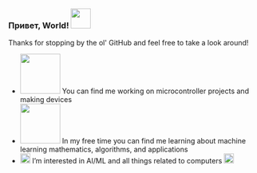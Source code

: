 ### Привет, World! <img src="https://github.com/greentextterminal/greentextterminal/assets/68518334/29873d3b-cf8e-4c6d-ae1a-f91398bff46c" width="40">
Thanks for stopping by the ol' GitHub and feel free to take a look around! <br>

- <img src="https://github.com/greentextterminal/greentextterminal/assets/68518334/555d423d-715c-4214-b1f2-77e5aebde69d" width="80"> You can find me working on microcontroller projects and making devices
- <img src="https://github.com/greentextterminal/greentextterminal/assets/68518334/a66adccc-98ba-428c-90cd-e84e30f8d736" width="80"> In my free time you can find me learning about machine learning mathematics, algorithms, and applications
- <img src="https://github.com/greentextterminal/greentextterminal/assets/68518334/b966f15d-45a0-4f94-a00a-a547fd5d8fc0" width="20"> I’m interested in AI/ML and all things related to computers <img src="https://github.com/greentextterminal/greentextterminal/assets/68518334/b966f15d-45a0-4f94-a00a-a547fd5d8fc0" width="20">

<!--
**greentextterminal/greentextterminal** is a ✨ _special_ ✨ repository because its `README.md` (this file) appears on your GitHub profile.

Here are some ideas to get you started:👋 
cool symbols 💻 ⚛ 🤖
red strobe below
<img src="https://github.com/greentextterminal/greentextterminal/assets/68518334/4eb5556a-5339-4e07-88e9-85c5c4ab1e2a" width="20">

- 🔭 I’m currently working on ...
- 🌱 I’m currently learning ...
- 👯 I’m looking to collaborate on ...
- 🤔 I’m looking for help with ...
- 💬 Ask me about ...
- 📫 How to reach me: ...
- 😄 Pronouns: ...
- ⚡ Fun fact: ...
-->
